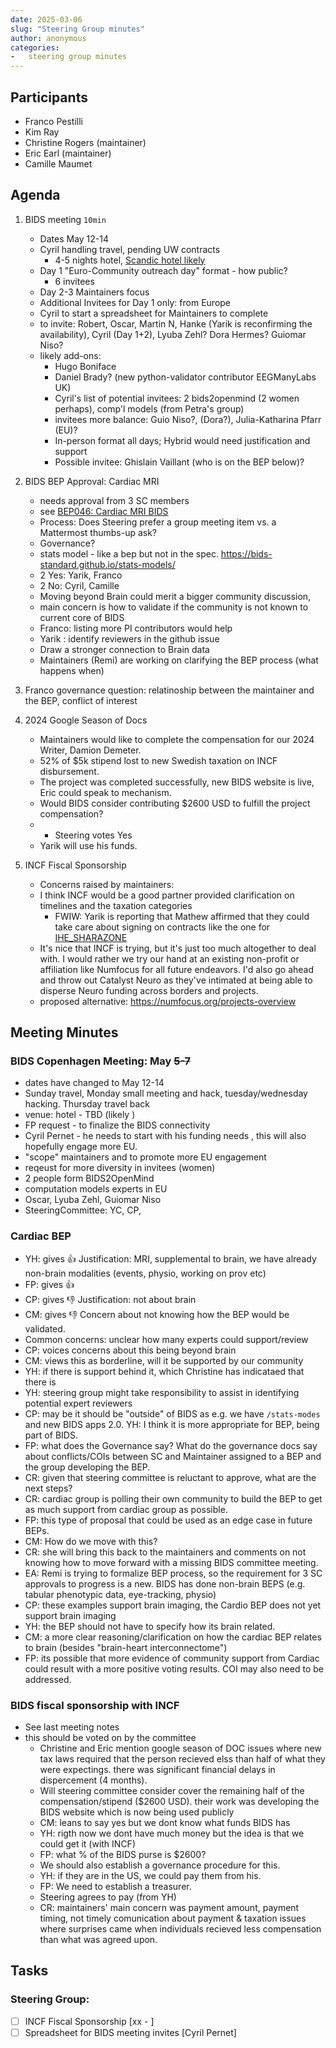 ```yaml
---
date: 2025-03-06
slug: "Steering Group minutes"
author: anonymous
categories:
-   steering group minutes
---
```


## Participants

- Franco Pestilli
- Kim Ray
- Christine Rogers (maintainer)
- Eric Earl (maintainer)
- Camille Maumet

## Agenda

1. BIDS meeting `10min`
	- Dates May 12-14 
    - Cyril handling travel, pending UW contracts 
        * 4-5 nights hotel, [Scandic hotel likely](https://www.scandichotels.dk/hoteller/danmark/kobenhavn/scandic-sydhavnen?&cmpid=ppc_BH2d&s_kwcid=AL!7589!3!650888367006!e!!g!!scandic%20sydhavnen&gad_source=1) 
    - Day 1 "Euro-Community outreach day" format - how public? 
        - 6 invitees 
    - Day 2-3 Maintainers focus
    - Additional Invitees for Day 1 only: from Europe
    - Cyril to start a spreadsheet for Maintainers to complete
    * to invite: Robert, Oscar, Martin N, Hanke (Yarik is reconfirming the availability), Cyril (Day 1+2), Lyuba Zehl? Dora Hermes? Guiomar Niso?
    * likely add-ons: 
        * Hugo Boniface 
        * Daniel Brady? (new python-validator contributor EEGManyLabs UK)
        * Cyril's list of potential invitees: 2 bids2openmind (2 women perhaps), comp'l models (from Petra's group)
        * invitees more balance: Guio Niso?, (Dora?), Julia-Katharina Pfarr (EU)?
        * In-person format all days; Hybrid would need justification and support
        * Possible invitee: Ghislain Vaillant (who is on the BEP below)?
2. BIDS BEP Approval: Cardiac MRI
    - needs approval from 3 SC members
    - see [BEP046: Cardiac MRI BIDS](https://github.com/bids-standard/bids-specification/issues/2011) 
    - Process: Does Steering prefer a group meeting item vs. a Mattermost thumbs-up ask?
    - Governance?
    - stats model - like a bep but not in the spec.  https://bids-standard.github.io/stats-models/
    - 2 Yes: Yarik, Franco
    - 2 No: Cyril, Camille
    - Moving beyond Brain could merit a bigger community discussion, 
    - main concern is how to validate if the community is not known to current core of BIDS
    - Franco: listing more PI contributors would help 
    - Yarik : identify reviewers in the github issue
    - Draw a stronger connection to Brain data 
    - Maintainers (Remi) are working on clarifying the BEP process (what happens when)

3. Franco governance question: relatinoship between the maintainer and the BEP, conflict of interest
4. 2024 Google Season of Docs
    * Maintainers would like to complete the compensation for our 2024 Writer, Damion Demeter. 
    * 52% of $5k stipend lost to new Swedish taxation on INCF disbursement.  
    * The project was completed successfully, new BIDS website is live, Eric could speak to mechanism. 
    * Would BIDS consider contributing $2600 USD to fulfill the project compensation?
    * - Steering votes Yes 
    * Yarik will use his funds. 

5. INCF Fiscal Sponsorship
    - Concerns raised by maintainers: 
    - I think INCF would be a good partner provided clarification on timelines and the taxation categories
        - FWIW: Yarik is reporting that Mathew affirmed that they could take care about signing on contracts like the one for [IHE_SHARAZONE](https://www.ihe-europe.net/IHE_SHARAZONE)
    - It's nice that INCF is trying, but it's just too much altogether to deal with. I would rather we try our hand at  an existing non-profit or affiliation like Numfocus for all future endeavors. I'd also go ahead and throw out Catalyst Neuro as they've intimated at being able to disperse Neuro funding across borders and projects.   
    - proposed alternative: https://numfocus.org/projects-overview

## Meeting Minutes

### BIDS Copenhagen Meeting: May ~~5-7~~

- dates have changed to May 12-14
- Sunday travel, Monday small meeting and hack, tuesday/wednesday hacking. Thursday travel back 
- venue: hotel - TBD (likely )
- FP request - to finalize the BIDS connectivity
- Cyril Pernet - he needs to start with his funding needs , this will also hopefully engage more EU. 
- "scope" maintainers and to promote more EU engagement
- reqeust for more diversity in invitees (women)
- 2 people form BIDS2OpenMind
- computation models experts in EU
- Oscar, Lyuba Zehl, Guiomar Niso
- SteeringCommittee: YC, CP, 

### Cardiac BEP

- YH: gives :+1: Justification: MRI, supplemental to brain, we have already non-brain modalities (events, physio, working on prov etc)
- FP: gives :+1:
- CP: gives :-1: Justification: not about brain
- CM: gives :-1: Concern about not knowing how the BEP would be validated. 
- Common concerns: unclear how many experts could support/review
- CP: voices concerns about this being beyond brain
- CM: views this as borderline, will it be supported by our community
- YH: if there is support behind it, which Christine has indicataed that there is 
- YH: steering group might take responsibility to assist in identifying potential expert reviewers
- CP: may be it should be "outside" of BIDS as e.g. we have `/stats-modes` and new BIDS apps 2.0. YH: I think it is more appropriate for BEP, being part of BIDS.
- FP: what does the Governance say?  What do the governance docs say about conflicts/COIs between SC and Maintainer assigned to a BEP and the group developing the BEP. 
- CR: given that steering committee is reluctant to approve, what are the next steps?
- CR: cardiac group is polling their own community to build the BEP to get as much support from cardiac group as possible. 
- FP: this type of proposal that could be used as an edge case in future BEPs.
- CM: How do we move with this? 
- CR: she will bring this back to the maintainers and comments on not knowing how to move forward with a missing BIDS committee meeting. 
- EA: Remi is trying to formalize BEP process, so the requirement for 3 SC approvals to progress is a new.  BIDS has done non-brain BEPS (e.g. tabular phenotypic data, eye-tracking, physio)
- CP: these examples support brain imaging, the Cardio BEP does not yet support brain imaging
- YH: the BEP should not have to specify how its brain related. 
- CM: a more clear reasoning/clarification on how the cardiac BEP relates to brain (besides "brain-heart interconnectome")
- FP: its possible that more evidence of community support from Cardiac could result with a more positive voting results. COI may also need to be addressed. 

### BIDS fiscal sponsorship with INCF

- See last meeting notes
- this should be voted on by the committee 
    - Christine and Eric mention google season of DOC issues where new tax laws required that the person recieved elss than half of what they were expectings.  there was significant financial delays in dispercement (4 months). 
    - Will steering committee consider cover the remaining half of the compensation/stipend ($2600 USD). their work was developing the BIDS website which is now being used publicly
    - CM: leans to say yes but we dont know what funds BIDS has 
    - YH: rigth now we dont have much money but the idea is that we could get it (with INCF) 
    - FP: what % of the BIDS purse is $2600?
    - We should also establish a governance procedure for this.
    - YH: if they are in the US, we could pay them from his. 
    - FP: We need to establish a treasurer.
    - Steering agrees to pay (from YH)
    - CR: maintainers' main concern was payment amount, payment timing, not timely comunication about payment & taxation issues where surprises came when individuals recieved less compensation than what was agreed upon.  
    
## Tasks

### Steering Group:
- [ ] INCF Fiscal Sponsorship [xx - ]
- [ ] Spreadsheet for BIDS meeting invites [Cyril Pernet]
